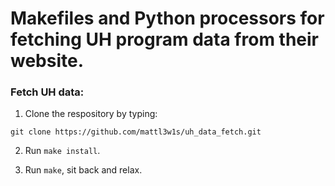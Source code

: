 # Makefiles and Python processors for fetching UH program data from their website.

### Fetch UH data:

1. Clone the respository by typing:

```
git clone https://github.com/mattl3w1s/uh_data_fetch.git
```

2. Run `make install`.

3. Run `make`, sit back and relax.
